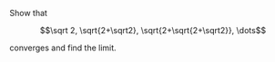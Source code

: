 Show that

```math
\sqrt 2, \sqrt{2+\sqrt2}, \sqrt{2+\sqrt{2+\sqrt2}}, \dots
```

converges and find the limit.
